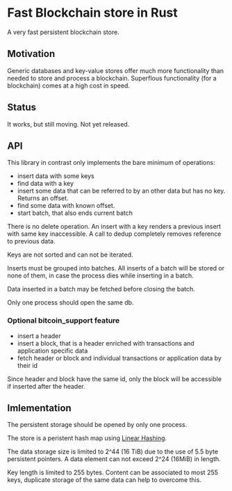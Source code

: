 # Fast Blockchain store in Rust
A very fast persistent blockchain store.

## Motivation
Generic databases and key-value stores offer much more functionality 
than needed to store and process a blockchain. Superflous functionality (for a blockchain)
comes at a high cost in speed. 

## Status
It works, but still moving. Not yet released.


## API
This library in contrast only implements the bare minimum of operations:

* insert data with some keys
* find data with a key
* insert some data that can be referred to by an other data but has no key. Returns an offset.
* find some data with known offset.
* start batch, that also ends current batch

There is no delete operation. An insert with a key renders a previous insert with same key inaccessible. 
A call to dedup completely removes reference to previous data.

Keys are not sorted and can not be iterated. 
 
Inserts must be grouped into batches. All inserts of a batch will be stored 
or none of them, in case the process dies while inserting in a batch.

Data inserted in a batch may be fetched before closing the batch.

Only one process should open the same db.

### Optional bitcoin_support feature
* insert a header
* insert a block, that is a header enriched with transactions and application specific data
* fetch header or block and individual transactions or application data by their id

Since header and block have the same id, only the block will be accessible if inserted after the header. 

## Imlementation
The persistent storage should be opened by only one process. 

The store is a peristent hash map using [Linear Hashing](https://en.wikipedia.org/wiki/Linear_hashing).

The data storage size is limited to 2^44 (16 TiB) due to the use of 5.5 byte persistent
pointers. A data element can not exceed 2^24 (16MiB) in length. 

Key length is limited to 255 bytes. Content can be associated to most 255 keys, 
duplicate storage of the same data can help to overcome this.





